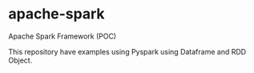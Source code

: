 # apache-spark
Apache Spark Framework (POC)

This repository have examples using Pyspark using Dataframe and RDD Object.